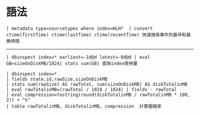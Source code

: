語法 
===
    | metadata type=sourcetypes where index=HLH*  | convert ctime(firstTime) ctime(lastTime) ctime(recentTime) 快速搜尋事件的最早和最晚時間
------------------------------------------------
    
    | dbinspect index=* earliest=-1d@d latest=-0d@d | eval GB=sizeOnDiskMB/1024| stats sum(GB) 查詢index使用量

    | dbinspect index=*
    | fields state,id,rawSize,sizeOnDiskMB 
    | stats sum(rawSize) AS rawTotal, sum(sizeOnDiskMB) AS diskTotalinMB
    | eval rawTotalinMB=(rawTotal / 1024 / 1024) | fields - rawTotal
    | eval compression=tostring(round(diskTotalinMB / rawTotalinMB * 100, 2)) + "%"
    | table rawTotalinMB, diskTotalinMB, compression  計算壓縮率
